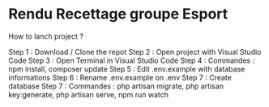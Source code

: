# Rendu Recettage groupe Esport

 
How to lanch project ?

Step 1 : Download / Clone the repot 
Step 2 : Open project with Visual Studio Code
Step 3 : Open Terminal in Visual Studio Code
Step 4 : Commandes : npm install, composer update
Step 5 : Edit .env.example with database informations
Step 6 : Rename .env.example on .env
Step 7 : Create database
Step 7 : Commandes : php artisan migrate, php artisan key:generate, php artisan serve, npm run watch
 
